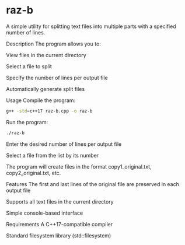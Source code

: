 # raz-b
A simple utility for splitting text files into multiple parts with a specified number of lines.

Description
The program allows you to:

View files in the current directory

Select a file to split

Specify the number of lines per output file

Automatically generate split files

Usage
Compile the program:

```sh
g++ -std=c++17 raz-b.cpp -o raz-b  
```
Run the program:

```sh
./raz-b 
``` 
Enter the desired number of lines per output file

Select a file from the list by its number

The program will create files in the format copy1_original.txt, copy2_original.txt, etc.

Features
The first and last lines of the original file are preserved in each output file

Supports all text files in the current directory

Simple console-based interface

Requirements
A C++17-compatible compiler

Standard filesystem library (std::filesystem)

